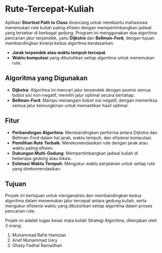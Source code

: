 # Rute-Tercepat-Kuliah

Aplikasi **Shortest Path to Class** dirancang untuk membantu mahasiswa menemukan rute kuliah paling efisien dengan mempertimbangkan jadwal yang tersebar di berbagai gedung. Program ini menggunakan dua algoritma pencarian jalur terpendek, yaitu **Dijkstra** dan **Bellman-Ford**, dengan tujuan membandingkan kinerja kedua algoritma berdasarkan:

- **Jarak terpendek atau waktu tempuh tercepat**.
- **Waktu komputasi** yang dibutuhkan setiap algoritma untuk menemukan rute.

## Algoritma yang Digunakan
- **Dijkstra**: Algoritma ini mencari jalur terpendek dengan asumsi semua bobot sisi non-negatif, memilih jalur optimal secara bertahap.
- **Bellman-Ford**: Mampu menangani bobot sisi negatif, dengan memeriksa semua jalur kemungkinan untuk memastikan hasil optimal.

## Fitur
- **Perbandingan Algoritma**: Membandingkan performa antara Dijkstra dan Bellman-Ford dalam hal jarak, waktu tempuh, dan efisiensi komputasi.
- **Pemilihan Rute Terbaik**: Merekomendasikan rute dengan jarak atau waktu paling efisien.
- **Dukungan Multi-Gedung**: Mempertimbangkan jadwal kuliah di beberapa gedung atau lokasi.
- **Estimasi Waktu Tempuh**: Mengukur waktu perjalanan untuk setiap rute yang direkomendasikan.

## Tujuan
Proyek ini bertujuan untuk menganalisis dan membandingkan kedua algoritma dalam menemukan jalur tercepat antara gedung kuliah, serta mengukur efisiensi waktu yang dibutuhkan setiap algoritma dalam proses pencarian rute.

Projek ini adalah tugas besar mata kuliah Strategi Algoritma, dikerjakan oleh 3 orang:
1. Muhammad Rafie Hamizan
2. Arief Muhammad Usry
3. Ghazy Fadhal Ramadhan
